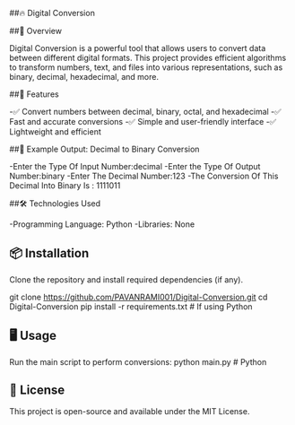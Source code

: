 ##🔥 Digital Conversion

##📖 Overview

Digital Conversion is a powerful tool that allows users to convert data between different digital formats. This project provides efficient algorithms to transform numbers, text, and files into various representations, such as binary, decimal, hexadecimal, and more.

##🚀 Features

-✅ Convert numbers between decimal, binary, octal, and hexadecimal
-✅ Fast and accurate conversions
-✅ Simple and user-friendly interface
-✅ Lightweight and efficient

##🎯 Example Output: Decimal to Binary Conversion

-Enter the Type Of Input Number:decimal
-Enter the Type Of Output Number:binary
-Enter The Decimal Number:123
-The Conversion Of This Decimal Into Binary Is : 1111011

##🛠 Technologies Used

-Programming Language: Python 
-Libraries: None

📦 Installation
--
Clone the repository and install required dependencies (if any).

git clone https://github.com/PAVANRAMI001/Digital-Conversion.git
cd Digital-Conversion
pip install -r requirements.txt  # If using Python

🖥️ Usage
--
Run the main script to perform conversions:
python main.py  # Python

📝 License
--
This project is open-source and available under the MIT License.


